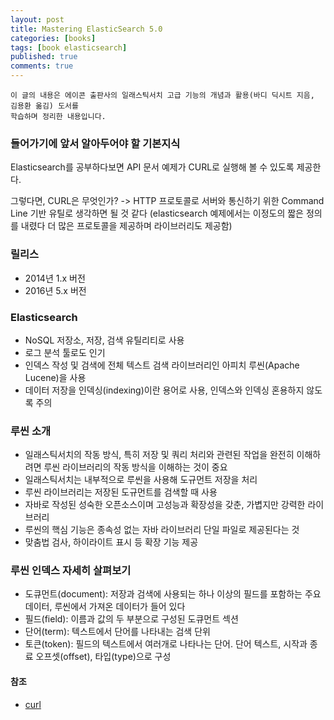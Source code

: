 ```yaml
---
layout: post
title: Mastering ElasticSearch 5.0
categories: [books]
tags: [book elasticsearch]
published: true
comments: true
---
```


```
이 글의 내용은 에이콘 출판사의 일래스틱서치 고급 기능의 개념과 활용(바디 딕시트 지음, 김용환 옮김) 도서를
학습하며 정리한 내용입니다.   
```

### 들어가기에 앞서 알아두어야 할 기본지식
Elasticsearch를 공부하다보면 API 문서 예제가 CURL로 실행해 볼 수 있도록 제공한다.

그렇다면, CURL은 무엇인가? -> HTTP 프로토콜로 서버와 통신하기 위한 Command Line 기반 유틸로 생각하면 될 것 같다 (elasticsearch 예제에서는 이정도의 짧은 정의를 내렸다 더 많은 프로토콜을 제공하며 라이브러리도 제공함) 

### 릴리스
- 2014년 1.x 버전
- 2016년 5.x 버전

### Elasticsearch 
- NoSQL 저장소, 저장, 검색 유틸리티로 사용
- 로그 분석 툴로도 인기
- 인덱스 작성 및 검색에 전체 텍스트 검색 라이브러리인 아피치 루씬(Apache Lucene)을 사용
- 데이터 저장을 인덱싱(indexing)이란 용어로 사용, 인덱스와 인덱싱 혼용하지 않도록 주의

### 루씬 소개
- 일래스틱서치의 작동 방식, 특히 저장 및 쿼리 처리와 관련된 작업을 완전히 이해하려면 루씬 라이브러리의 작동 방식을 이해하는 것이 중요
- 일래스틱서치는 내부적으로 루씬을 사용해 도규먼트 저장을 처리
- 루씬 라이브러리는 저장된 도규먼트를 검색할 때 사용
- 자바로 작성된 성숙한 오픈소스이며 고성능과 확장성을 갖춘, 가볍지만 강력한 라이브러리
- 루씬의 핵심 기능은 종속성 없는 자바 라이브러리 단일 파일로 제공된다는 것
- 맞춤법 검사, 하이라이트 표시 등 확장 기능 제공

### 루씬 인덱스 자세히 살펴보기
- 도큐먼트(document): 저장과 검색에 사용되는 하나 이상의 필드를 포함하는 주요 데이터, 루씬에서 가져온 데이터가 들어 있다  
- 필드(field): 이름과 값의 두 부분으로 구성된 도큐먼트 섹션
- 단어(term): 텍스트에서 단어를 나타내는 검색 단위
- 토큰(token): 필드의 텍스트에서 여러개로 나타나는 단어. 단어 텍스트, 시작과 종료 오프셋(offset), 타입(type)으로 구성 

#### 참조
- [curl](https://www.lesstif.com/pages/viewpage.action?pageId=14745703#curl%EC%84%A4%EC%B9%98%EB%B0%8F%EC%82%AC%EC%9A%A9%EB%B2%95-HTTPGET/POST,RESTAPI%EC%97%B0%EA%B3%84%EB%93%B1-%EA%B0%9C%EC%9A%94)
